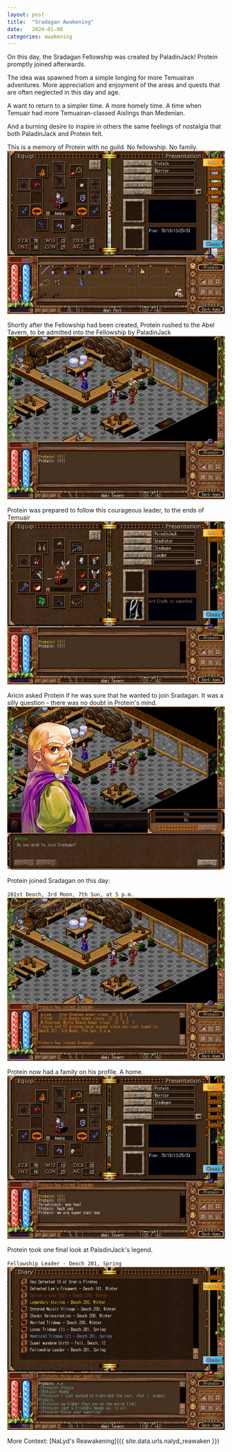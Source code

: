 ```yaml
---
layout: post
title:  "Sradagan Awakening"
date:   2024-01-08
categories: awakening
---
```


On this day, the Sradagan Fellowship was created by PaladinJack! Protein promptly joined afterwards.

The idea was spawned from a simple longing for more Temuairan adventures. More appreciation and enjoyment of the areas and quests that are often neglected in this day and age.

A want to return to a simpler time. A more homely time. A time when Temuair had more Temuairan-classed Aislings than Medenian.

And a burning desire to inspire in others the same feelings of nostalgia that both PaladinJack and Protein felt.

This is a memory of Protein with no guild. No fellowship. No family.
![Protein No Guild](/public/images/sradagan/protein-no-guild.png)

Shortly after the Fellowship had been created, Protein rushed to the Abel Tavern, to be admitted into the Fellowship by PaladinJack
![Protein Abel Tavern](/public/images/sradagan/protein-abel-tavern.png)

Protein was prepared to follow this courageous leader, to the ends of Temuair
![PaladinJack Guild Leader](/public/images/sradagan/paladin-jack-leader.png)

Aricin asked Protein if he was sure that he wanted to join Sradagan. It was a silly question - there was no doubt in Protein's mind.
![Join Sradagan Prompt](/public/images/sradagan/join-sradagan-prompt.png)

Protein joined Sradagan on this day:

`201st Deoch, 3rd Moon, 7th Sun, at 5 p.m.`
![Protein Join Sradagan](/public/images/sradagan/protein-join-sradagan.png)

Protein now had a family on his profile. A home.
![Protein Sradagan Profile](/public/images/sradagan/protein-sradagan-profile.png)

Protein took one final look at PaladinJack's legend.

`Fellowship Leader - Deoch 201, Spring`
![Paladin Jack Legend](/public/images/sradagan/paladin-jack-legend.png)


More Context: [NaLyd's Reawakening]({{ site.data.urls.nalyd_reawaken }})